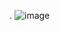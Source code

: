 .
![image](https://github.com/ktrianaa2/appguardarcontacto/assets/142435290/b0cbb737-a248-4cc7-b224-dd945a0d68e5)
